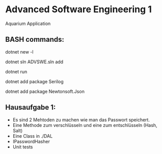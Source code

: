 # Advanced Software Engineering 1
Aquarium Application

## BASH commands:
dotnet new -l

dotnet sln ADVSWE.sln add 

dotnet run

dotnet add package Serilog

dotnet add package Newtonsoft.Json

## Hausaufgabe 1: 
- Es sind 2 Mehtoden zu machen wie man das Passwort speichert. 
- Eine Methode zum verschlüsseln und eine zum entschlüsseln (Hash, Salt)
- Eine Class in ./DAL
- IPasswordHasher
- Unit tests